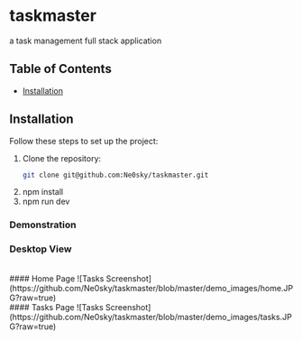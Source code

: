 # taskmaster
a task management full stack application


## Table of Contents

- [Installation](#installation)


## Installation

Follow these steps to set up the project:

1. Clone the repository:
   ```sh
   git clone git@github.com:Ne0sky/taskmaster.git
2. npm install
3. npm run dev

### Demonstration
### Desktop View
<br>
#### Home Page
![Tasks Screenshot](https://github.com/Ne0sky/taskmaster/blob/master/demo_images/home.JPG?raw=true)
<br>
#### Tasks Page
![Tasks Screenshot](https://github.com/Ne0sky/taskmaster/blob/master/demo_images/tasks.JPG?raw=true)




   
